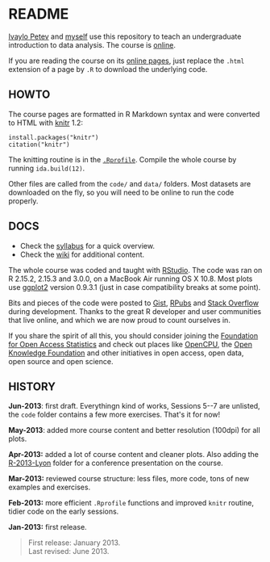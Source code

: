 # README

[Ivaylo Petev][ivo] and [myself][fr] use this repository to teach an undergraduate introduction to data analysis. The course is [online][ida].

[ivo]: http://ipetev.org/
[fr]: http://f.briatte.org/
[ida]: http://f.briatte.org/teaching/ida/

If you are reading the course on its [online pages][ida], just replace the `.html` extension of a page by `.R` to download the underlying code. 

## HOWTO

The course pages are formatted in R Markdown syntax and were converted to HTML with [knitr](http://yihui.name/knitr/) 1.2:

	install.packages("knitr")
	citation("knitr")

The knitting routine is in the [`.Rprofile`](ida/blob/master/.Rprofile). Compile the whole course by running `ida.build(12)`.

Other files are called from the `code/` and `data/` folders. Most datasets are downloaded on the fly, so you will need to be online to run the code properly.

## DOCS

* Check the [syllabus][syll] for a quick overview.
* Check the [wiki][wiki] for additional content.

[syll]: ida/raw/master/syllabus.pdf
[wiki]: https://github.com/briatte/ida/wiki/

The whole course was coded and taught with [RStudio][rs]. The code was ran on R 2.15.2, 2.15.3 and 3.0.0, on a MacBook Air running OS X 10.8. Most plots use [ggplot2][gg] version 0.9.3.1 (just in case compatibility breaks at some point).

[rs]: http://www.rstudio.com/
[gg]: http://docs.ggplot2.org/current/

Bits and pieces of the code were posted to [Gist][gist], [RPubs][rpubs] and [Stack Overflow][so] during development. Thanks to the great R developer and user communities that live online, and which we are now proud to count ourselves in.

[gist]: https://gist.github.com/briatte
[rpubs]: http://rpubs.com/briatte
[so]: http://stackoverflow.com/

If you share the spirit of all this, you should consider joining the [Foundation for Open Access Statistics][foas] and check out places like [OpenCPU][ocpu], the [Open Knowledge Foundation][okfn] and other initiatives in open access, open data, open source and open science.

[foas]: http://www.foastat.org/
[ocpu]: https://public.opencpu.org/
[okfn]: http://okfn.org/

## HISTORY

__Jun-2013__: first draft. Everythingn kind of works, Sessions 5--7 are unlisted, the `code` folder contains a few more exercises. That's it for now!

__May-2013__: added more course content and better resolution (100dpi) for all plots.

__Apr-2013:__ added a lot of course content and cleaner plots. Also adding the [R-2013-Lyon](R-2013-Lyon) folder for a conference presentation on the course.

__Mar-2013:__ reviewed course structure: less files, more code, tons of new examples and exercises.

__Feb-2013:__ more efficient `.Rprofile` functions and improved `knitr` routine, tidier code on the early sessions.

__Jan-2013:__ first release.

> First release: January 2013.  
> Last revised: June 2013.
